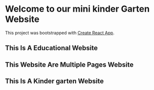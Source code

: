 # Welcome to our mini kinder Garten Website

This project was bootstrapped with [Create React App](https://github.com/facebook/create-react-app).

## This Is A Educational Website
## This Website Are Multiple Pages Website
## This Is A Kinder garten Website

